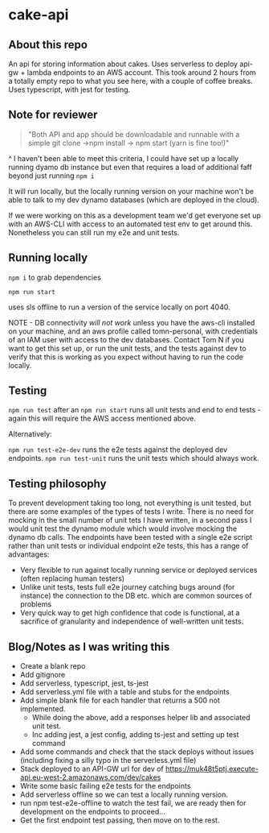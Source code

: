 # cake-api

## About this repo

An api for storing information about cakes.
Uses serverless to deploy api-gw + lambda endpoints to an AWS account.
This took around 2 hours from a totally empty repo to what you see here, with a couple of coffee breaks.
Uses typescript, with jest for testing.

## Note for reviewer
> "Both API and app should be downloadable and runnable with a simple git clone ->npm install -> npm start (yarn is fine too!)"

^ I haven't been able to meet this criteria, I could have set up a locally running dyamo db instance but even that requires a load of additional faff beyond just running `npm i`

It will run locally, but the locally running version on your machine won't be able to talk to my dev dynamo databases (which are deployed in the cloud).

If we were working on this as a development team we'd get everyone set up with an AWS-CLI with access to an automated test env to get around this. Nonetheless you can still run my e2e and unit tests.


## Running locally
`npm i` to grab dependencies

`npm run start`

uses sls offline to run a version of the service locally on port 4040.

NOTE - DB connectivity *will not work* unless you have the aws-cli installed on your machine, and an aws profile called tomn-personal, with credentials of an IAM user with access to the dev databases. Contact Tom N if you want to get this set up, or run the unit tests, and the tests against dev to verify that this is working as you expect without having to run the code locally.

## Testing
`npm run test` after an `npm run start` runs all unit tests and end to end tests - again this will require the AWS access mentioned above.

Alternatively:

`npm run test-e2e-dev` runs the e2e tests against the deployed dev endpoints.
`npm run test-unit` runs the unit tests which should always work.

## Testing philosophy

To prevent development taking too long, not everything is unit tested, but there are some examples of the types of tests I write.
There is no need for mocking in the small number of unit tets I have written, in a second pass I would unit test the dynamo module which would involve mocking the dynamo db calls.
The endpoints have been tested with a single e2e script rather than unit tests or individual endpoint e2e tests, this has a range of advantages:

+ Very flexible to run against locally running service or deployed services (often replacing human testers)
+ Unlike unit tests, tests full e2e journey catching bugs around (for instance) the connection to the DB etc. which are common sources of problems
+ Very quick way to get high confidence that code is functional, at a sacrifice of granularity and independence of well-written unit tests.

## Blog/Notes as I was writing this

+ Create a blank repo
+ Add gitignore
+ Add serverless, typescript, jest, ts-jest
+ Add serverless.yml file with a table and stubs for the endpoints
+ Add simple blank file for each handler that returns a 500 not implemented.
    + While doing the above, add a responses helper lib and associated unit test.
    + Inc adding jest, a jest config, adding ts-jest and setting up test command
+ Add some commands and check that the stack deploys without issues (including fixing a silly typo in the serverless.yml file)
+ Stack deployed to an API-GW url for dev of https://muk48t5ptj.execute-api.eu-west-2.amazonaws.com/dev/cakes
+ Write some basic failing e2e tests for the endpoints
+ Add serverless offline so we can test a locally running version.
+ run npm test-e2e-offline to watch the test fail, we are ready then for development on the endpoints to proceed...
+ Get the first endpoint test passing, then move on to the rest.
